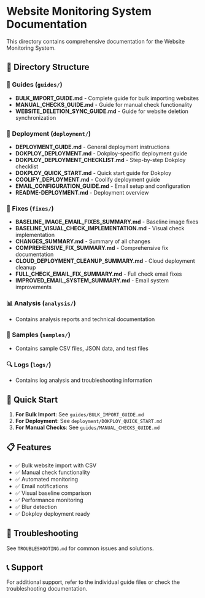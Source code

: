 # Website Monitoring System Documentation

This directory contains comprehensive documentation for the Website Monitoring System.

## 📁 Directory Structure

### 📖 Guides (`guides/`)
- **BULK_IMPORT_GUIDE.md** - Complete guide for bulk importing websites
- **MANUAL_CHECKS_GUIDE.md** - Guide for manual check functionality
- **WEBSITE_DELETION_SYNC_GUIDE.md** - Guide for website deletion synchronization

### 🚀 Deployment (`deployment/`)
- **DEPLOYMENT_GUIDE.md** - General deployment instructions
- **DOKPLOY_DEPLOYMENT.md** - Dokploy-specific deployment guide
- **DOKPLOY_DEPLOYMENT_CHECKLIST.md** - Step-by-step Dokploy checklist
- **DOKPLOY_QUICK_START.md** - Quick start guide for Dokploy
- **COOLIFY_DEPLOYMENT.md** - Coolify deployment guide
- **EMAIL_CONFIGURATION_GUIDE.md** - Email setup and configuration
- **README-DEPLOYMENT.md** - Deployment overview

### 🔧 Fixes (`fixes/`)
- **BASELINE_IMAGE_EMAIL_FIXES_SUMMARY.md** - Baseline image fixes
- **BASELINE_VISUAL_CHECK_IMPLEMENTATION.md** - Visual check implementation
- **CHANGES_SUMMARY.md** - Summary of all changes
- **COMPREHENSIVE_FIX_SUMMARY.md** - Comprehensive fix documentation
- **CLOUD_DEPLOYMENT_CLEANUP_SUMMARY.md** - Cloud deployment cleanup
- **FULL_CHECK_EMAIL_FIX_SUMMARY.md** - Full check email fixes
- **IMPROVED_EMAIL_SYSTEM_SUMMARY.md** - Email system improvements

### 📊 Analysis (`analysis/`)
- Contains analysis reports and technical documentation

### 📝 Samples (`samples/`)
- Contains sample CSV files, JSON data, and test files

### 🔍 Logs (`logs/`)
- Contains log analysis and troubleshooting information

## 🚀 Quick Start

1. **For Bulk Import**: See `guides/BULK_IMPORT_GUIDE.md`
2. **For Deployment**: See `deployment/DOKPLOY_QUICK_START.md`
3. **For Manual Checks**: See `guides/MANUAL_CHECKS_GUIDE.md`

## 📋 Features

- ✅ Bulk website import with CSV
- ✅ Manual check functionality
- ✅ Automated monitoring
- ✅ Email notifications
- ✅ Visual baseline comparison
- ✅ Performance monitoring
- ✅ Blur detection
- ✅ Dokploy deployment ready

## 🔧 Troubleshooting

See `TROUBLESHOOTING.md` for common issues and solutions.

## 📞 Support

For additional support, refer to the individual guide files or check the troubleshooting documentation.
